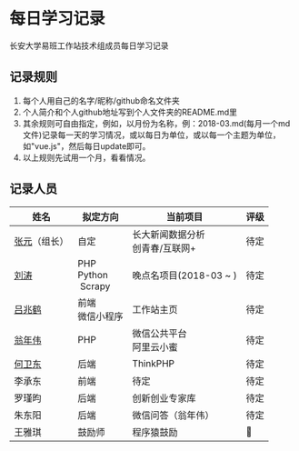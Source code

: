 ﻿# 每日学习记录

长安大学易班工作站技术组成员每日学习记录

## 记录规则

1. 每个人用自己的名字/昵称/github命名文件夹
2. 个人简介和个人github地址写到个人文件夹的README.md里
3. 其余规则可自由指定，例如，以月份为名称，例：2018-03.md(每月一个md文件)记录每一天的学习情况，或以每日为单位，或以每一个主题为单位，如"vue.js"，然后每日update即可。
4. 以上规则先试用一个月，看看情况。


## 记录人员

| 姓名 | 拟定方向 | 当前项目 | 评级 |
| --- | --- | --- | --- |
| [张元](https://github.com/zhangyuan1997)（组长） | 自定 | 长大新闻数据分析 <br>创青春/互联网+ | 待定 |
| [刘涛](https://github.com/chdliutao) | PHP <br> Python <br> Scrapy|晚点名项目(2018-03 ~ ) | 待定 |
| [吕兆鹤](https://github.com/lvzhaohe) | 前端 <br>微信小程序 | 工作站主页 | 待定 |
| [翁年伟](https://github.com/111ANY) | PHP | 微信公共平台<br>阿里云小蜜 | 待定 |
| [何卫东](https://github.com/WakxHWD) | 后端 | ThinkPHP | 待定 |
| 李承东 | 前端 | 待定 | 待定 |
| 罗瑾昀 | 后端 | 创新创业专家库 | 待定 |
| 朱东阳 | 后端 | 微信问答（翁年伟） | 待定 |
| 王雅琪 | 鼓励师 | 程序猿鼓励 | 💯 |



